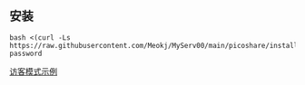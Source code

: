 ## 安装
```
bash <(curl -Ls https://raw.githubusercontent.com/Meokj/MyServ00/main/picoshare/install.sh) password
```
[访客模式示例](https://coffeebabycolor.serv00.net/g/dd6LtsReydBW88pA)
